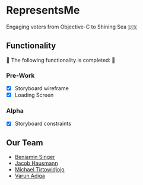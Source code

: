 # RepresentsMe 

Engaging voters from Objective-C to Shining Sea 🇺🇸

## Functionality

🎉 The following functionality is completed: 🎉

### Pre-Work
- [X] Storyboard wireframe
- [X] Loading Screen

### Alpha
- [X] Storyboard constraints

## Our Team
- [Benjamin Singer](https://github.com/bzsinger)
- [Jacob Hausmann](https://github.com/jeh97)
- [Michael Tirtowidjojo](https://github.com/tirtow)
- [Varun Adiga](https://github.com/varunadiga)
